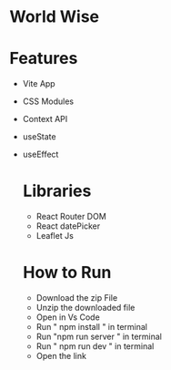 # World Wise

# Features
- Vite App
- CSS Modules
- Context API
- useState
- useEffect

  # Libraries
  - React Router DOM
  - React datePicker
  - Leaflet Js
 
  # How to Run
  - Download the zip File
  - Unzip the downloaded file
  -  Open in Vs Code
  -  Run " npm install " in terminal
  -  Run "npm run server " in terminal
  -  Run " npm run dev " in terminal
  -  Open the link
 

